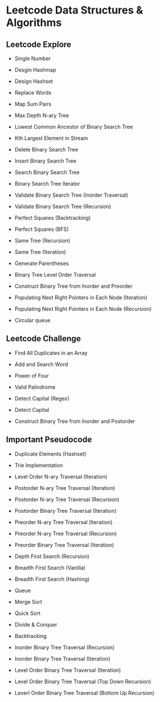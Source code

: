 # Leetcode Data Structures & Algorithms

## Leetcode Explore

- Single Number

- Desgin Hashmap

- Design Hashset

- Replace Words

- Map Sum Pairs

- Max Depth N-ary Tree

- Lowest Common Ancestor of Binary Search Tree

- Kth Largest Element in Stream

- Delete Binary Search Tree

- Insert Binary Search Tree

- Search Binary Search Tree

- Binary Search Tree Iterator

- Validate Binary Search Tree (Inorder Traversal)

- Validate Binary Search Tree (Recursion)

- Perfect Squares (Backtracking)

- Perfect Squares (BFS)

- Same Tree (Recursion)

- Same Tree (Iteration)

- Generate Parentheses

- Binary Tree Level Order Traversal

- Construct Binary Tree from Inorder and Preorder

- Populating Next Right Pointers in Each Node (Iteration)

- Populating Next Right Pointers in Each Node (Recursion)

- Circular queue

## Leetcode Challenge

- Find All Duplicates in an Array

- Add and Search Word

- Power of Four

- Valid Palindrome

- Detect Capital (Regex)

- Detect Capital

- Construct Binary Tree from Inorder and Postorder

## Important Pseudocode

- Duplicate Elements (Hashset)

- Trie Implementation

- Level Order N-ary Traversal (Iteration)

- Postorder N-ary Tree Traversal (Iteration)

- Postorder N-ary Tree Traversal (Recursion)

- Postorder Binary Tree Traversal (Iteration)

- Preorder N-ary Tree Traversal (Iteration)

- Preorder N-ary Tree Traversal (Recursion)

- Preorder Binary Tree Traversal (Iteration)

- Depth First Search (Recursion)

- Breadth First Search (Vanilla)

- Breadth First Search (Hashing)

- Queue

- Merge Sort

- Quick Sort

- Divide & Conquer

- Backtracking

- Inorder Binary Tree Traversal (Recursion)

- Inorder Binary Tree Traversal (Iteration)

- Level Order Binary Tree Traversal (Iteration)

- Level Order Binary Tree Traversal (Top Down Recursion)

- Leverl Order Binary Tree Traversal (Bottom Up Recursion)
